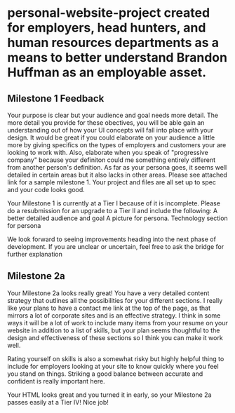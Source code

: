 # personal-website-project created for employers, head hunters, and human resources departments as a means to better understand Brandon Huffman as an employable asset. 

## Milestone 1 Feedback

Your purpose is clear but your audience and goal needs more detail. The more detail you provide for these obectives, you will be able gain an understanding out of how your UI concepts will fall into place with your design. It would be great if you could elaborate on your audience a little more by giving specifics on the types of employers and customers your are looking to work with. Also, elaborate when you speak  of "progressive company" because your definiton could me something entirely different from another person's definition. As far as your persona goes, it seems well detailed in certain areas but it also lacks in other areas. Please see attached link for a sample milestone 1. Your project and files are all set up to spec and your code looks good.

Your Milestone 1 is currently at a Tier I because of it is incomplete. Please do a resubmission for an upgrade to a Tier II and include the following:
A better detailed audience and goal
A picture for persona.
Technology section for persona

We look forward to seeing improvements heading into the next phase of development. If you are unclear or uncertain, feel free to ask the bridge for further explanation 

## Milestone 2a
Your Milestone 2a looks really great! You have a very detailed content strategy that outlines all the possibilities for your different sections. I really like your plans to have a contact me link at the top of the page, as that mirrors a lot of corporate sites and is an effective strategy. I think in some ways it will be a lot of work to include many items from your resume on your website in addition to a list of skills, but your plan seems thoughtful to the design and effectiveness of these sections so I think you can make it work well.

Rating yourself on skills is also a somewhat risky but highly helpful thing to include for employers looking at your site to know quickly where you feel you stand on things. Striking a good balance between accurate and confident is really important here.

Your HTML looks great and you turned it in early, so your Milestone 2a passes easily at a Tier IV! Nice job!
